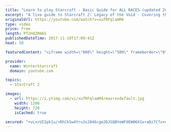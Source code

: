 ```yaml
---
title: "Learn to play Starcraft - Basic Guide for ALL RACES (updated 2017)"
excerpt: "A live guide to Starcraft 2: Legacy of the Void - Covering the basics and build orders for all of the races, and covering the important decisions to be made early in the game.  Not a step by step guide but a demonstration once you have the very basics of the units and races!"
originalUrl: https://youtube.com/watch?v=xufRFqlamM4
type: video
price: Free
length: PT2H42M46S
publishedDateTime: 2017-11-19T17:09:41Z
heat: 50

featuredContent: "<iframe width=\"800\" height=\"500\" frameborder=\"0\" src=\"https://www.youtube.com/embed/xufRFqlamM4\" allow=\"accelerometer; autoplay; encrypted-media; gyroscope; picture-in-picture\" allowfullscreen></iframe>"

provider:
  name: WinterStarcraft
  domain: youtube.com

topics:
  - StarCraft 2

images:
  - url: https://i.ytimg.com/vi/xufRFqlamM4/maxresdefault.jpg
    width: 1280
    height: 720
    isCached: true

secured: "+vLxrUIIpk1u/+RhCkSw4Yru3s2846cge2DJGQBYeWF0EW06X1x+aDz7Cfx+ehOneWYHEmJJbg9cw8luoeOnbDbenmxek/rzL9wqgtM6dSUuaQa0M6l99wYKh3Mkuj7aCQAkV0FYiHQv0jYk3j1PIunl+lT/5rtoo1eqpaOKEkI4lVAg3uHjFOIEvmpGArtECkBwvmk64oojeX2ipi790/xxlNqeaYlt54dOnIh+LC2gLX0VipQhXWgBOtPEmkc+plpX3yNmIF0CYLP2e/SKU4ZY4/1hwqcGpCMigFK6JsoTHsbn77z6ab8oZJBy/xu/hg1RxQa/dRQlhFeUz1IZnyF9gQFuIsLnAqa3eyfClr5l07XaMUw1Zvu/eAt+YcHN4t7C4QGPcRZKS04Q5+IXH/h1U/c+HvzRGRd1RkHcdSxEA2/ft/jp1QYCQMEqb6Az;xyyTjXuiadqF448rPPZ6Ww=="
---
```


